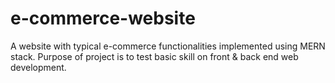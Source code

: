 # e-commerce-website
A website with typical e-commerce functionalities implemented using MERN stack. Purpose of project is to test basic skill on front & back end web development.
